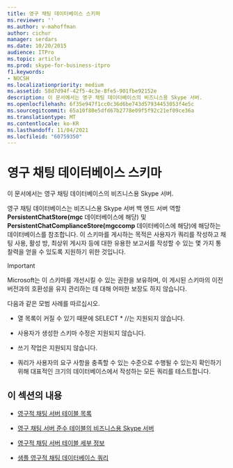 ```yaml
---
title: 영구 채팅 데이터베이스 스키마
ms.reviewer: ''
ms.author: v-mahoffman
author: cichur
manager: serdars
ms.date: 10/20/2015
audience: ITPro
ms.topic: article
ms.prod: skype-for-business-itpro
f1.keywords:
- NOCSH
ms.localizationpriority: medium
ms.assetid: 58d7d94f-42f5-4c3e-8fe5-901fbe92152e
description: 이 문서에서는 영구 채팅 데이터베이스의 비즈니스용 Skype 서버.
ms.openlocfilehash: 6f35e947f1cc0c36d6be743d57934453053f4e5c
ms.sourcegitcommit: 65a10f80e5dfd67b2778e09f5f92c21ef09ce36a
ms.translationtype: MT
ms.contentlocale: ko-KR
ms.lasthandoff: 11/04/2021
ms.locfileid: "60759350"
---
```

# <a name="persistent-chat-database-schema"></a>영구 채팅 데이터베이스 스키마
 
이 문서에서는 영구 채팅 데이터베이스의 비즈니스용 Skype 서버.
  
영구 채팅 데이터베이스는 비즈니스용 Skype 서버 백 엔드 서버 역할 **PersistentChatStore(mgc** 데이터베이스에 해당) 및 **PersistentChatComplianceStore(mgccomp** 데이터베이스에 해당)에 해당하는 데이터베이스를 참조합니다. 이 스키마를 게시하는 목적은 사용자가 쿼리를 작성하고 채팅 사용, 활성 방, 최상위 게시자 등에 대한 유용한 보고서를 작성할 수 있는 몇 가지 통찰력을 얻을 수 있도록 지원하기 위한 것입니다.
  
> [!IMPORTANT]
> Microsoft는 이 스키마를 개선시킬 수 있는 권한을 보유하며, 이 게시된 스키마의 이전 버전과의 호환성을 유지 관리하는 데 대해 어떠한 보장도 하지 않습니다. 
  
다음과 같은 모범 사례를 따르십시오.
  
- 열 목록이 커질 수 있기 때문에 SELECT \* //는 지원되지 않습니다.
    
- 사용자가 생성한 스키마 수정은 지원되지 않습니다.
    
- 쓰기 작업은 지원되지 않습니다.
    
- 쿼리가 사용자의 요구 사항을 충족할 수 있는 수준으로 수행될 수 있는지 확인하기 위해 대표적인 크기의 데이터베이스에서 작성하는 모든 쿼리를 테스트합니다.
    
## <a name="in-this-section"></a>이 섹션의 내용

- [영구적 채팅 서버 테이블 목록](list-of-persistent-chat-server-tables.md)
    
- [영구 채팅 서버 준수 테이블의 비즈니스용 Skype 서버](list-of-persistent-chat-server-compliance-tables.md)
    
- [영구적 채팅 서버 테이블 세부 정보](persistent-chat-server-table-details.md)
    
- [샘플 영구적 채팅 데이터베이스 쿼리](sample-persistent-chat-database-queries.md)
    

